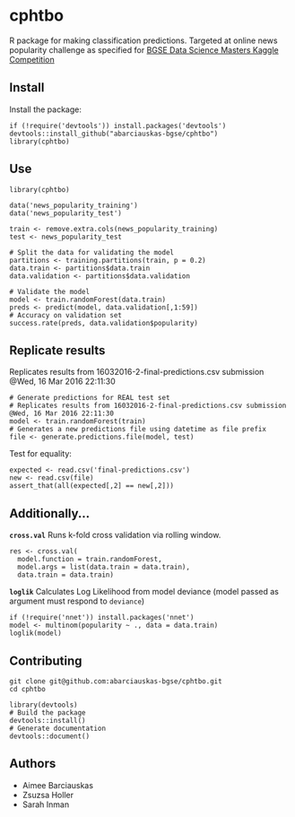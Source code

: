 # cphtbo

R package for making classification predictions. Targeted at online news popularity challenge as specified for [BGSE Data Science Masters Kaggle Competition](https://inclass.kaggle.com/c/predicting-online-news-popularity)

## Install

Install the package:

```{r}
if (!require('devtools')) install.packages('devtools')
devtools::install_github("abarciauskas-bgse/cphtbo")
library(cphtbo)
```

## Use

```{r}
library(cphtbo)

data('news_popularity_training')
data('news_popularity_test')

train <- remove.extra.cols(news_popularity_training)
test <- news_popularity_test

# Split the data for validating the model
partitions <- training.partitions(train, p = 0.2)
data.train <- partitions$data.train
data.validation <- partitions$data.validation

# Validate the model
model <- train.randomForest(data.train)
preds <- predict(model, data.validation[,1:59])
# Accuracy on validation set
success.rate(preds, data.validation$popularity)
```

## Replicate results

Replicates results from 16032016-2-final-predictions.csv submission @Wed, 16 Mar 2016 22:11:30

```{r}
# Generate predictions for REAL test set
# Replicates results from 16032016-2-final-predictions.csv submission @Wed, 16 Mar 2016 22:11:30
model <- train.randomForest(train)
# Generates a new predictions file using datetime as file prefix
file <- generate.predictions.file(model, test)
```

Test for equality:

```{r}
expected <- read.csv('final-predictions.csv')
new <- read.csv(file)
assert_that(all(expected[,2] == new[,2]))
```

## Additionally...

**`cross.val`** Runs k-fold cross validation via rolling window.

```{r}
res <- cross.val(
  model.function = train.randomForest,
  model.args = list(data.train = data.train),
  data.train = data.train)
```

**`loglik`** Calculates Log Likelihood from model deviance (model passed as argument must respond to `deviance`)

```{r}
if (!require('nnet')) install.packages('nnet')
model <- multinom(popularity ~ ., data = data.train)
loglik(model)
```

## Contributing

```{sh}
git clone git@github.com:abarciauskas-bgse/cphtbo.git
cd cphtbo
```

```{r}
library(devtools)
# Build the package
devtools::install()
# Generate documentation
devtools::document()
```

## Authors

* Aimee Barciauskas
* Zsuzsa Holler
* Sarah Inman
